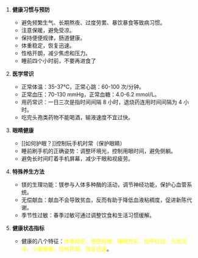 1. **健康习惯与预防**
   - 避免频繁生气、长期熬夜、过度劳累、暴饮暴食等致病习惯。
   - 注意保暖，避免受凉。
   - 保持便便规律，肠道健康。
   - 体重稳定，恢复迅速。
   - 性格开朗，减少焦虑和压力。
   - 睡前四个小时前，不要再进食了

2. **医学常识**
   - 正常体温：35-37℃，正常心跳：60-100 次/分钟。
   - 正常血压：70-130 mmHg，正常血糖：4.0-6.2 mmol/L。
   - 用药常识：一日三次是指时间间隔 8 小时，退烧药连用时间间隔为 4 小时。
   - 吃完头孢类药物不能喝酒，输液速度不宜过快。

1. **眼睛健康**
   -  [[如何护眼？]]控制玩手机时常（保护眼睛）
   - 睡前刷手机的正确姿势：调整环境光，控制用眼时间，避免侧躺。
   - 避免长时间盯着手机屏幕，减少干眼和视疲劳。

4. **特殊养生方法**
   - 镁的生理功能：镁参与人体多种酶的活动，调节神经功能，保护心血管系统。
   - 无偿献血：献血不会导致贫血，反而有助于降低血液粘稠度，促进新陈代谢。
   - 季节性过敏：春季过敏可通过调整饮食和生活习惯缓解。

5. **健康状态指标**
   - 健康的八个特征：<font color="#ffff00">体重稳定、便便规律、睡眠充实、指甲红润、头发润泽、小腹暖暖、性格开朗、恢复迅速</font>。